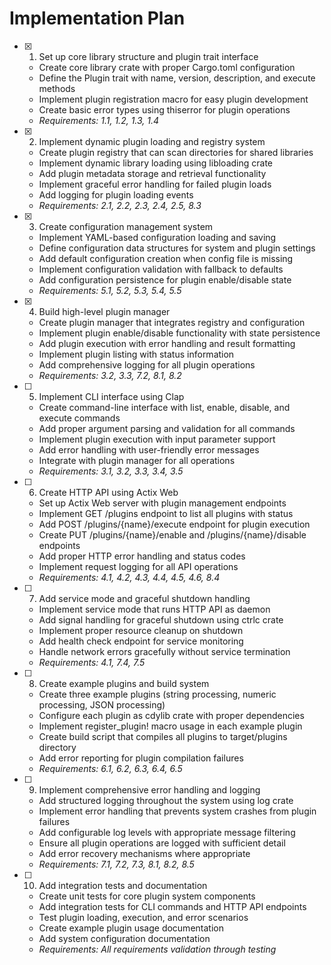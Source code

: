 # Implementation Plan

- [x] 1. Set up core library structure and plugin trait interface
  - Create core library crate with proper Cargo.toml configuration
  - Define the Plugin trait with name, version, description, and execute methods
  - Implement plugin registration macro for easy plugin development
  - Create basic error types using thiserror for plugin operations
  - _Requirements: 1.1, 1.2, 1.3, 1.4_

- [x] 2. Implement dynamic plugin loading and registry system
  - Create plugin registry that can scan directories for shared libraries
  - Implement dynamic library loading using libloading crate
  - Add plugin metadata storage and retrieval functionality
  - Implement graceful error handling for failed plugin loads
  - Add logging for plugin loading events
  - _Requirements: 2.1, 2.2, 2.3, 2.4, 2.5, 8.3_

- [x] 3. Create configuration management system
  - Implement YAML-based configuration loading and saving
  - Define configuration data structures for system and plugin settings
  - Add default configuration creation when config file is missing
  - Implement configuration validation with fallback to defaults
  - Add configuration persistence for plugin enable/disable state
  - _Requirements: 5.1, 5.2, 5.3, 5.4, 5.5_

- [x] 4. Build high-level plugin manager
  - Create plugin manager that integrates registry and configuration
  - Implement plugin enable/disable functionality with state persistence
  - Add plugin execution with error handling and result formatting
  - Implement plugin listing with status information
  - Add comprehensive logging for all plugin operations
  - _Requirements: 3.2, 3.3, 7.2, 8.1, 8.2_

- [ ] 5. Implement CLI interface using Clap
  - Create command-line interface with list, enable, disable, and execute commands
  - Add proper argument parsing and validation for all commands
  - Implement plugin execution with input parameter support
  - Add error handling with user-friendly error messages
  - Integrate with plugin manager for all operations
  - _Requirements: 3.1, 3.2, 3.3, 3.4, 3.5_

- [ ] 6. Create HTTP API using Actix Web
  - Set up Actix Web server with plugin management endpoints
  - Implement GET /plugins endpoint to list all plugins with status
  - Add POST /plugins/{name}/execute endpoint for plugin execution
  - Create PUT /plugins/{name}/enable and /plugins/{name}/disable endpoints
  - Add proper HTTP error handling and status codes
  - Implement request logging for all API operations
  - _Requirements: 4.1, 4.2, 4.3, 4.4, 4.5, 4.6, 8.4_

- [ ] 7. Add service mode and graceful shutdown handling
  - Implement service mode that runs HTTP API as daemon
  - Add signal handling for graceful shutdown using ctrlc crate
  - Implement proper resource cleanup on shutdown
  - Add health check endpoint for service monitoring
  - Handle network errors gracefully without service termination
  - _Requirements: 4.1, 7.4, 7.5_

- [ ] 8. Create example plugins and build system
  - Create three example plugins (string processing, numeric processing, JSON processing)
  - Configure each plugin as cdylib crate with proper dependencies
  - Implement register_plugin! macro usage in each example plugin
  - Create build script that compiles all plugins to target/plugins directory
  - Add error reporting for plugin compilation failures
  - _Requirements: 6.1, 6.2, 6.3, 6.4, 6.5_

- [ ] 9. Implement comprehensive error handling and logging
  - Add structured logging throughout the system using log crate
  - Implement error handling that prevents system crashes from plugin failures
  - Add configurable log levels with appropriate message filtering
  - Ensure all plugin operations are logged with sufficient detail
  - Add error recovery mechanisms where appropriate
  - _Requirements: 7.1, 7.2, 7.3, 8.1, 8.2, 8.5_

- [ ] 10. Add integration tests and documentation
  - Create unit tests for core plugin system components
  - Add integration tests for CLI commands and HTTP API endpoints
  - Test plugin loading, execution, and error scenarios
  - Create example plugin usage documentation
  - Add system configuration documentation
  - _Requirements: All requirements validation through testing_